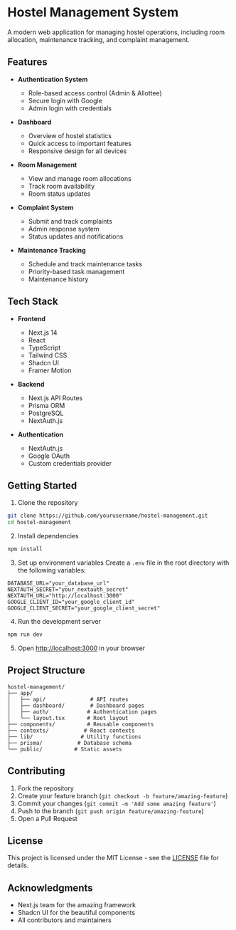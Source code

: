 # Hostel Management System

A modern web application for managing hostel operations, including room allocation, maintenance tracking, and complaint management.

## Features

- **Authentication System**
  - Role-based access control (Admin & Allottee)
  - Secure login with Google
  - Admin login with credentials

- **Dashboard**
  - Overview of hostel statistics
  - Quick access to important features
  - Responsive design for all devices

- **Room Management**
  - View and manage room allocations
  - Track room availability
  - Room status updates

- **Complaint System**
  - Submit and track complaints
  - Admin response system
  - Status updates and notifications

- **Maintenance Tracking**
  - Schedule and track maintenance tasks
  - Priority-based task management
  - Maintenance history

## Tech Stack

- **Frontend**
  - Next.js 14
  - React
  - TypeScript
  - Tailwind CSS
  - Shadcn UI
  - Framer Motion

- **Backend**
  - Next.js API Routes
  - Prisma ORM
  - PostgreSQL
  - NextAuth.js

- **Authentication**
  - NextAuth.js
  - Google OAuth
  - Custom credentials provider

## Getting Started

1. Clone the repository
```bash
git clone https://github.com/yourusername/hostel-management.git
cd hostel-management
```

2. Install dependencies
```bash
npm install
```

3. Set up environment variables
Create a `.env` file in the root directory with the following variables:
```env
DATABASE_URL="your_database_url"
NEXTAUTH_SECRET="your_nextauth_secret"
NEXTAUTH_URL="http://localhost:3000"
GOOGLE_CLIENT_ID="your_google_client_id"
GOOGLE_CLIENT_SECRET="your_google_client_secret"
```

4. Run the development server
```bash
npm run dev
```

5. Open [http://localhost:3000](http://localhost:3000) in your browser

## Project Structure

```
hostel-management/
├── app/
│   ├── api/              # API routes
│   ├── dashboard/        # Dashboard pages
│   ├── auth/            # Authentication pages
│   └── layout.tsx       # Root layout
├── components/          # Reusable components
├── contexts/           # React contexts
├── lib/               # Utility functions
├── prisma/           # Database schema
└── public/          # Static assets
```

## Contributing

1. Fork the repository
2. Create your feature branch (`git checkout -b feature/amazing-feature`)
3. Commit your changes (`git commit -m 'Add some amazing feature'`)
4. Push to the branch (`git push origin feature/amazing-feature`)
5. Open a Pull Request

## License

This project is licensed under the MIT License - see the [LICENSE](LICENSE) file for details.

## Acknowledgments

- Next.js team for the amazing framework
- Shadcn UI for the beautiful components
- All contributors and maintainers 